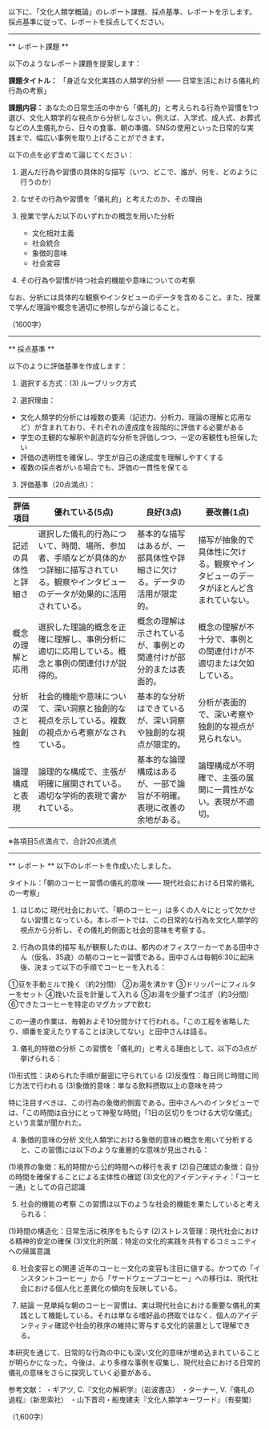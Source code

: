 以下に、「文化人類学概論」のレポート課題、採点基準、レポートを示します。採点基準に従って、レポートを採点してください。

---------------------------------------
** レポート課題 **

以下のようなレポート課題を提案します：

**課題タイトル：**
「身近な文化実践の人類学的分析 ―― 日常生活における儀礼的行為の考察」

**課題内容：**
あなたの日常生活の中から「儀礼的」と考えられる行為や習慣を1つ選び、文化人類学的な視点から分析しなさい。例えば、入学式、成人式、お葬式などの人生儀礼から、日々の食事、朝の準備、SNSの使用といった日常的な実践まで、幅広い事例を取り上げることができます。

以下の点を必ず含めて論じてください：

1. 選んだ行為や習慣の具体的な描写（いつ、どこで、誰が、何を、どのように行うのか）

2. なぜその行為や習慣を「儀礼的」と考えたのか、その理由

3. 授業で学んだ以下のいずれかの概念を用いた分析
   - 文化相対主義
   - 社会統合
   - 象徴的意味
   - 社会変容

4. その行為や習慣が持つ社会的機能や意味についての考察

なお、分析には具体的な観察やインタビューのデータを含めること。また、授業で学んだ理論や概念を適切に参照しながら論じること。

（1600字）

---------------------------------------
** 採点基準 **

以下のように評価基準を作成します：

1. 選択する方式：(3) ルーブリック方式

2. 選択理由：
- 文化人類学的分析には複数の要素（記述力、分析力、理論の理解と応用など）が含まれており、それぞれの達成度を段階的に評価する必要がある
- 学生の主観的な解釈や創造的な分析を評価しつつ、一定の客観性も担保したい
- 評価の透明性を確保し、学生が自己の達成度を理解しやすくする
- 複数の採点者がいる場合でも、評価の一貫性を保てる

3. 評価基準（20点満点）：

| 評価項目 | 優れている(5点) | 良好(3点) | 要改善(1点) |
|---------|----------------|-----------|------------|
| 記述の具体性と詳細さ | 選択した儀礼的行為について、時間、場所、参加者、手順などが具体的かつ詳細に描写されている。観察やインタビューのデータが効果的に活用されている。 | 基本的な描写はあるが、一部具体性や詳細さに欠ける。データの活用が限定的。 | 描写が抽象的で具体性に欠ける。観察やインタビューのデータがほとんど含まれていない。 |
| 概念の理解と応用 | 選択した理論的概念を正確に理解し、事例分析に適切に応用している。概念と事例の関連付けが説得的。 | 概念の理解は示されているが、事例との関連付けが部分的または表面的。 | 概念の理解が不十分で、事例との関連付けが不適切または欠如している。 |
| 分析の深さと独創性 | 社会的機能や意味について、深い洞察と独創的な視点を示している。複数の視点から考察がなされている。 | 基本的な分析はできているが、深い洞察や独創的な視点が限定的。 | 分析が表面的で、深い考察や独創的な視点が見られない。 |
| 論理構成と表現 | 論理的な構成で、主張が明確に展開されている。適切な学術的表現で書かれている。 | 基本的な論理構成はあるが、一部で論旨が不明確。表現に改善の余地がある。 | 論理構成が不明確で、主張の展開に一貫性がない。表現が不適切。 |

※各項目5点満点で、合計20点満点

---------------------------------------
** レポート **
以下のレポートを作成いたしました。

タイトル：「朝のコーヒー習慣の儀礼的意味 ―― 現代社会における日常的儀礼の一考察」

1. はじめに
現代社会において、「朝のコーヒー」は多くの人々にとって欠かせない習慣となっている。本レポートでは、この日常的な行為を文化人類学的視点から分析し、その儀礼的側面と社会的意味を考察する。

2. 行為の具体的描写
私が観察したのは、都内のオフィスワーカーである田中さん（仮名、35歳）の朝のコーヒー習慣である。田中さんは毎朝6:30に起床後、決まって以下の手順でコーヒーを入れる：

①豆を手動ミルで挽く（約2分間）
②お湯を沸かす
③ドリッパーにフィルターをセット
④挽いた豆を計量して入れる
⑤お湯を少量ずつ注ぎ（約3分間）
⑥できたコーヒーを特定のマグカップで飲む

この一連の作業は、毎朝およそ10分間かけて行われる。「この工程を省略したり、順番を変えたりすることは決してない」と田中さんは語る。

3. 儀礼的特徴の分析
この習慣を「儀礼的」と考える理由として、以下の3点が挙げられる：

(1)形式性：決められた手順が厳密に守られている
(2)反復性：毎日同じ時間に同じ方法で行われる
(3)象徴的意味：単なる飲料摂取以上の意味を持つ

特に注目すべきは、この行為の象徴的側面である。田中さんへのインタビューでは、「この時間は自分にとって神聖な時間」「1日の区切りをつける大切な儀式」という言葉が聞かれた。

4. 象徴的意味の分析
文化人類学における象徴的意味の概念を用いて分析すると、この習慣には以下のような重層的な意味が見出される：

(1)境界の象徴：私的時間から公的時間への移行を表す
(2)自己確認の象徴：自分の時間を確保することによる主体性の確認
(3)文化的アイデンティティ：「コーヒー通」としての自己認識

5. 社会的機能の考察
この習慣は以下のような社会的機能を果たしていると考えられる：

(1)時間の構造化：日常生活に秩序をもたらす
(2)ストレス管理：現代社会における精神的安定の確保
(3)文化的所属：特定の文化的実践を共有するコミュニティへの帰属意識

6. 社会変容との関連
近年のコーヒー文化の変容も注目に値する。かつての「インスタントコーヒー」から「サードウェーブコーヒー」への移行は、現代社会における個人化と差異化の傾向を反映している。

7. 結論
一見単純な朝のコーヒー習慣は、実は現代社会における重要な儀礼的実践として機能している。それは単なる嗜好品の摂取ではなく、個人のアイデンティティ確認や社会的秩序の維持に寄与する文化的装置として理解できる。

本研究を通じて、日常的な行為の中にも深い文化的意味が埋め込まれていることが明らかになった。今後は、より多様な事例を収集し、現代社会における日常的儀礼の意味をさらに探究していく必要がある。

参考文献：
・ギアツ, C.『文化の解釈学』（岩波書店）
・ターナー, V.『儀礼の過程』（新思索社）
・山下晋司・船曳建夫『文化人類学キーワード』（有斐閣）

（1,600字）


